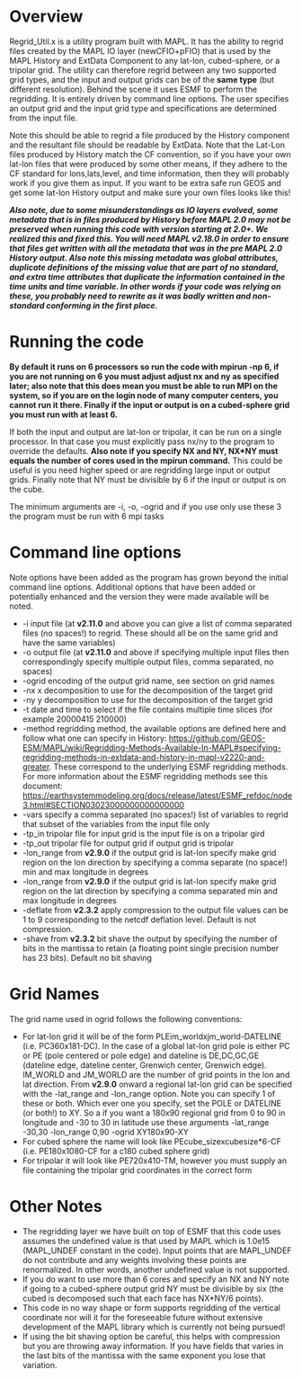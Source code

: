 # Overview
Regrid_Util.x is a utility program built with MAPL. It has the ability to regrid files created by the MAPL IO layer (newCFIO+pFIO) that is used by the MAPL History and ExtData Component to any lat-lon, cubed-sphere, or a tripolar grid. The utility can therefore regrid between any two supported grid types, and the input and output grids can be of the **same type** (but different resolution). Behind the scene it uses ESMF to perform the regridding. It is entirely driven by command line options. The user specifies an output grid and the input grid type and specifications are determined from the input file.

Note this should be able to regrid a file produced by the History component and the resultant file should be readable by ExtData. Note that the Lat-Lon files produced by History match the CF convention, so if you have your own lat-lon files that were produced by some other means, if they adhere to the CF standard for lons,lats,level, and time information, then they will probably work if you give them as input. If you want to be extra safe run GEOS and get some lat-lon History output and make sure your own files looks like this!

_**Also note, due to some misunderstandings as IO layers evolved, some metadata that is in files produced by History before MAPL 2.0 may not be preserved when running this code with version starting at 2.0+. We realized this and fixed this. You will need MAPL v2.18.0 in order to ensure that files get written with all the metadata that was in the pre MAPL 2.0 History output. Also note this missing metadata was global attributes, duplicate definitions of the missing value that are part of no standard, and extra time attributes that duplicate the information contained in the time units and time variable. In other words if your code was relying on these, you probably need to rewrite as it was badly written and non-standard conforming in the first place.**_

# Running the code
**By default it runs on 6 processors so run the code with mpirun -np 6, if you are not running on 6 you must adjust adjust nx and ny as specified later; also note that this does mean you must be able to run MPI on the system, so if you are on the login node of many computer centers, you cannot run it there. Finally if the input or output is on a cubed-sphere grid you must run with at least 6.**

If both the input and output are lat-lon or tripolar, it can be run on a single processor. In that case you must explicitly pass nx/ny to the program to override the defaults. **Also note if you specify NX and NY,  NX*NY must equals the number of cores used in the mpirun command.** This could be useful is you need higher speed or are regridding large input or output grids. Finally note that NY must be divisible by 6 if the input or output is on the cube. 

The minimum arguments are -i, -o, -ogrid and if you use only use these 3 the program must be run with 6 mpi tasks

# Command line options
Note options have been added as the program has grown beyond the initial command line options. Additional options that have been added or potentially enhanced and the version they were made available will be noted.
* -i input file (at **v2.11.0** and above you can give a list of comma separated files (no spaces!) to regrid. These should all be on the same grid and have the same variables)
* -o output file (at **v2.11.0** and above if specifying multiple input files then correspondingly specify multiple output files, comma separated, no spaces)
* -ogrid encoding of the output grid name, see section on grid names
* -nx x decomposition to use for the decomposition of the target grid
* -ny y decomposition to use for the decomposition of the target grid
* -t date and time to select if the file contains multiple time slices (for example 20000415 210000)
* -method regridding method, the available options are defined here and follow what one can specify in History: https://github.com/GEOS-ESM/MAPL/wiki/Regridding-Methods-Available-In-MAPL#specifying-regridding-methods-in-extdata-and-history-in-mapl-v2220-and-greater. These correspond to the underlying ESMF regridding methods. For more information about the ESMF regridding methods see this document: https://earthsystemmodeling.org/docs/release/latest/ESMF_refdoc/node3.html#SECTION03023000000000000000
* -vars specify a comma separated (no spaces!) list of variables to regrid that subset of the variables from the input file only
* -tp_in tripolar file for input grid is the input file is on a tripolar gird
* -tp_out tripolar file for output grid if output grid is tripolar
* -lon_range from **v2.9.0** if the output grid is lat-lon specify make grid region on the lon direction by specifying a comma separate (no space!) min and max longitude in degrees
* -lon_range from **v2.9.0** if the output grid is lat-lon specify make grid region on the lat direction by specifying a comma separated min and max longitude in degrees
* -deflate from **v2.3.2** apply compression to the output file values can be 1 to 9 corresponding to the netcdf deflation level. Default is not compression.
* -shave from **v2.3.2** bit shave the output by specifying the number of bits in the mantissa to retain (a floating point single precision number has 23 bits). Default no bit shaving

# Grid Names
The grid name used in ogrid follows the following conventions:
* For lat-lon grid it will be of the form PLEim_worldxjm_world-DATELINE (i.e. PC360x181-DC). In the case of a global lat-lon grid pole is either PC or PE (pole centered or pole edge) and dateline is DE,DC,GC,GE (dateline edge, dateline center, Grenwich center, Grenwich edge). IM_WORLD and JM_WORLD are the number of grid points in the lon and lat direction. From **v2.9.0** onward a regional lat-lon grid can be specified with the -lat_range and -lon_range option. Note you can specify 1 of these or both. Which ever one you specify, set the POLE or DATELINE (or both!) to XY. So a if you want a 180x90 regional grid from 0 to 90 in longitude and -30 to 30 in latitude use these arguments -lat_range -30,30 -lon_range 0,90 -ogrid XY180x90-XY
* For cubed sphere the name will look like PEcube_sizexcubesize*6-CF (i.e. PE180x1080-CF for a c180 cubed sphere grid)
* For tripolar it will look like PE720x410-TM, however you must supply an file containing the tripolar grid coordinates in the correct form

# Other Notes
* The regridding layer we have built on top of ESMF that this code uses assumes the undefined value is that used by MAPL which is 1.0e15 (MAPL_UNDEF constant in the code). Input points that are MAPL_UNDEF do not contribute and any weights involving these points are renormalized. In other words, another undefined value is not supported.
* If you do want to use more than 6 cores and specify an NX and NY note if going to a cubed-sphere output grid NY must be divisible by six (the cubed is decomposed such that each face has NX*NY/6 points).
* This code in no way shape or form supports regridding of the vertical coordinate nor will it for the foreseeable future without extensive development of the MAPL library which is currently not being pursued!
* If using the bit shaving option be careful, this helps with compression but you are throwing away information. If you have fields that varies in the last bits of the mantissa with the same exponent you lose that variation.
